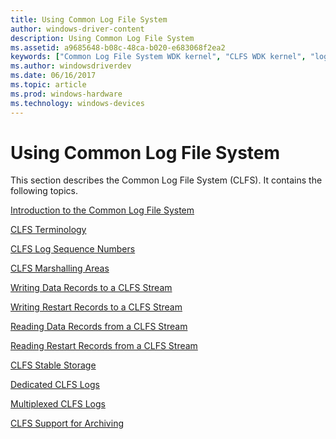 ```yaml
---
title: Using Common Log File System
author: windows-driver-content
description: Using Common Log File System
ms.assetid: a9685648-b08c-48ca-b020-e683068f2ea2
keywords: ["Common Log File System WDK kernel", "CLFS WDK kernel", "logging service WDK CLFS", "transactional logs WDK CLFS"]
ms.author: windowsdriverdev
ms.date: 06/16/2017
ms.topic: article
ms.prod: windows-hardware
ms.technology: windows-devices
---
```


# Using Common Log File System


This section describes the Common Log File System (CLFS). It contains the following topics.

[Introduction to the Common Log File System](introduction-to-the-common-log-file-system.md)

[CLFS Terminology](clfs-terminology.md)

[CLFS Log Sequence Numbers](clfs-log-sequence-numbers.md)

[CLFS Marshalling Areas](clfs-marshalling-areas.md)

[Writing Data Records to a CLFS Stream](writing-data-records-to-a-clfs-stream.md)

[Writing Restart Records to a CLFS Stream](writing-restart-records-to-a-clfs-stream.md)

[Reading Data Records from a CLFS Stream](reading-data-records-from-a-clfs-stream.md)

[Reading Restart Records from a CLFS Stream](reading-restart-records-from-a-clfs-stream.md)

[CLFS Stable Storage](clfs-stable-storage.md)

[Dedicated CLFS Logs](dedicated-clfs-logs.md)

[Multiplexed CLFS Logs](multiplexed-clfs-logs.md)

[CLFS Support for Archiving](clfs-support-for-archiving.md)

 

 




